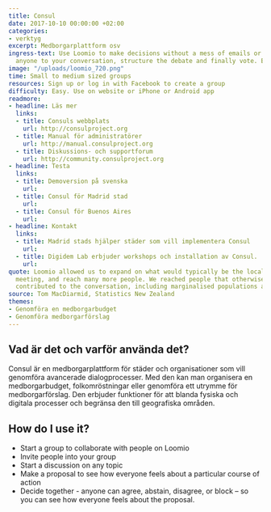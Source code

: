 ```yaml
---
title: Consul
date: 2017-10-10 00:00:00 +02:00
categories:
- verktyg
excerpt: Medborgarplattform osv
ingress-text: Use Loomio to make decisions without a mess of emails or meetings. Invite
  anyone to your conversation, structure the debate and finally vote. Easy right?
image: "/uploads/loomio_720.png"
time: Small to medium sized groups
resources: Sign up or log in with Facebook to create a group
difficulty: Easy. Use on website or iPhone or Android app
readmore:
- headline: Läs mer
  links:
  - title: Consuls webbplats
    url: http://consulproject.org
  - title: Manual för administratörer
    url: http://manual.consulproject.org
  - title: Diskussions- och supportforum
    url: http://community.consulproject.org
- headline: Testa
  links:
  - title: Demoversion på svenska
    url: 
  - title: Consul för Madrid stad
    url: 
  - title: Consul för Buenos Aires
    url: 
- headline: Kontakt
  links:
  - title: Madrid stads hjälper städer som vill implementera Consul
    url: 
  - title: Digidem Lab erbjuder workshops och installation av Consul.
    url: 
quote: Loomio allowed us to expand on what would typically be the local town hall
  meeting, and reach many more people. We reached people that otherwise wouldn't have
  contributed to the conversation, including marginalised populations and youth.
source: Tom MacDiarmid, Statistics New Zealand
themes:
- Genomföra en medborgarbudget
- Genomföra medborgarförslag
---
```


## Vad är det och varför använda det?

Consul är en medborgarplattform för städer och organisationer som vill genomföra avancerade dialogprocesser. Med den kan man organisera en medborgarbudget, folkomröstningar eller genomföra ett utrymme för medborgarförslag. Den erbjuder funktioner för att blanda fysiska och digitala processer och begränsa den till geografiska områden.

## How do I use it?

* Start a group to collaborate with people on Loomio
* Invite people into your group
* Start a discussion on any topic
* Make a proposal to see how everyone feels about a particular course of action
* Decide together - anyone can agree, abstain, disagree, or block – so you can see how everyone feels about the proposal.
